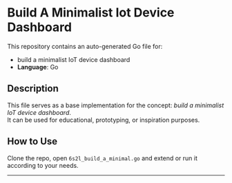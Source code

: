 # Build A Minimalist Iot Device Dashboard

This repository contains an auto-generated Go file for:

- build a minimalist IoT device dashboard
- **Language**: Go

## Description

This file serves as a base implementation for the concept: *build a minimalist IoT device dashboard*.  
It can be used for educational, prototyping, or inspiration purposes.

## How to Use

Clone the repo, open `6s2l_build_a_minimal.go` and extend or run it according to your needs.

---


